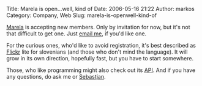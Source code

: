 Title: Marela is open...well, kind of
Date: 2006-05-16 21:22
Author: markos
Category: Company, Web
Slug: marela-is-openwell-kind-of

[Marela](http://www.marela.si) is accepting new members. Only by
invitation for now, but it's not that difficult to get one. Just [email
me](http://markos.gaivo.net), if you'd like one.

For the curious ones, who'd like to avoid registration, it's best
described as [Flickr](http://www.flickr.com) lite for slovenians (and
those who don't mind the language). It will grow in its own direction,
hopefully fast, but you have to start somewhere.

Those, who like programming might also check out its
[API](http://www.marela.si/dev/api "Link to API"). And if you have any
questions, do ask me or
[Sebastjan](http://www.trepca.si/blog/ "Link to Sebastjan's blog").

